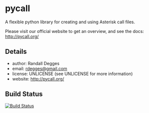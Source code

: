 pycall
======

A flexible python library for creating and using Asterisk call files.


Please visit our official website to get an overview, and see the docs:
http://pycall.org/


Details
-------

* author:     Randall Degges
* email:      rdegges@gmail.com
* license:    UNLICENSE (see UNLICENSE for more information)
* website:    http://pycall.org/


Build Status
------------

[![Build Status](https://secure.travis-ci.org/rdegges/pycall.png?branch=master)](http://travis-ci.org/Scinawa/pycall)
